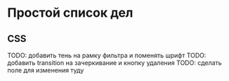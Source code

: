 # Простой список дел

## CSS

TODO: добавить тень на рамку фильтра и поменять шрифт
TODO: добавить transition на зачеркивание и кнопку удаления
TODO: сделать поле для изменения туду

